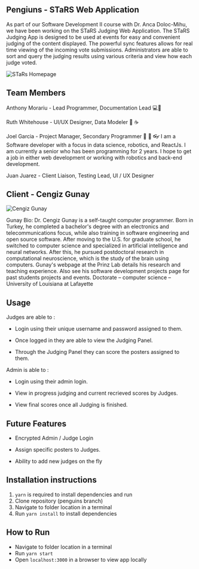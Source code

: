 ## Pengiuns - STaRS Web Application

As part of our Software Development II course with Dr. Anca Doloc-Mihu, we have been working on the STaRS Judging Web Application. The STaRS Judging App is designed to be used at events for easy and convenient judging of the content displayed. The powerful sync features allows for real time viewing of the incoming vote submissions. Administrators are able to sort and query the judging results using various criteria and view how each judge voted.

![STaRs Homepage](https://cdn.discordapp.com/attachments/615241586804129821/646136459304239105/PenguinsCreateScreenshot.png)

## Team Members

Anthony Morariu - Lead Programmer, Documentation Lead 💻🤡

Ruth Whitehouse - UI/UX Designer, Data Modeler :wine_glass: :coffee:

Joel Garcia - Project Manager, Secondary Programmer 🎸 🍗 👓
 I am a Software developer with a focus in data science, robotics, and ReactJs. I am currently a senior who has been programming for 2 years. I hope to get a job in either web development or working with robotics and back-end development.

Juan Juarez - Client Liaison, Testing Lead, UI / UX Designer

## Client - Cengiz Gunay

![Cengiz Gunay](https://www.ggc.edu/sebin/n/d/cgunay.JPG)

Gunay Bio: Dr. Cengiz Gunay is a self-taught computer programmer. Born in Turkey, he completed a bachelor's degree with an electronics and telecommunications focus, while also training in software engineering and open source software. After moving to the U.S. for graduate school, he switched to computer science and specialized in artificial intelligence and neural networks. After this, he pursued postdoctoral research in computational neuroscience, which is the study of the brain using computers. Gunay's webpage at the Prinz Lab details his research and teaching experience. Also see his software development projects page for past students projects and events. Doctorate – computer science – University of Louisiana at Lafayette

## Usage

Judges are able to :

- Login using their unique username and password assigned to them.

- Once logged in they are able to view the Judging Panel.

- Through the Judging Panel they can score the posters assigned to them.

Admin is able to :

- Login using their admin login.

- View in progress judging and current recrieved scores by Judges.

- View final scores once all Judging is finished. 

## Future Features

- Encrypted Admin / Judge Login

- Assign specific posters to Judges.

- Ability to add new judges on the fly

## Installation instructions

1. `yarn` is required to install dependencies and run
1. Clone repository (penguins branch)
1. Navigate to folder location in a terminal
1. Run `yarn install` to install dependencies

## How to Run

* Navigate to folder location in a terminal
* Run `yarn start`
* Open `localhost:3000` in a browser to view app locally
